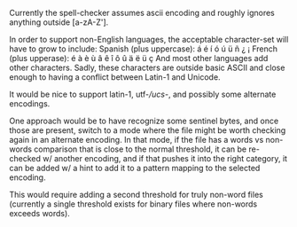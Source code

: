 Currently the spell-checker assumes ascii encoding and roughly ignores anything outside [a-zA-Z'].

In order to support non-English languages, the acceptable character-set will have to grow to include:
Spanish (plus uppercase): á é í ó ú ü ñ ¿ ¡
French (plus upperase): é à è ù â ê î ô û ä ë ü ç
And most other languages add other characters. Sadly, these characters are outside basic ASCII and close enough to having a conflict between Latin-1 and Unicode.

It would be nice to support latin-1, utf-*/ucs-*, and possibly some alternate encodings.

One approach would be to have recognize some sentinel bytes, and once those are present, switch to a mode where the file might be worth checking again in an alternate encoding. In that mode, if the file has a words vs non-words comparison that is close to the normal threshold, it can be re-checked w/ another encoding, and if that pushes it into the right category, it can be added w/ a hint to add it to a pattern mapping to the selected encoding.

This would require adding a second threshold for truly non-word files (currently a single threshold exists for binary files where non-words exceeds words).